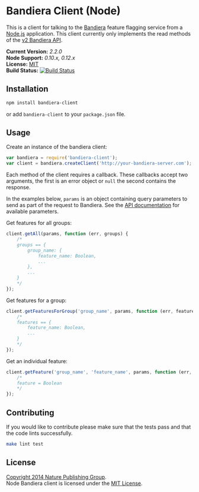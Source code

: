 
Bandiera Client (Node)
======================

This is a client for talking to the [Bandiera][bandiera] feature flagging service from a [Node.js][node] application.
This client currently only implements the read methods of the [v2 Bandiera API][bandiera-api].

**Current Version:** *2.2.0*  
**Node Support:** *0.10.x, 0.12.x*  
**License:** [MIT][mit]  
**Build Status:** [![Build Status][travis-img]][travis]


Installation
------------

```sh
npm install bandiera-client
```

or add `bandiera-client` to your `package.json` file.


Usage
-----

Create an instance of the bandiera client:

```js
var bandiera = require('bandiera-client');
var client = bandiera.createClient('http://your-bandiera-server.com');
```

Each method of the client requires a callback. These callbacks accept two arguments, the first is an error object or `null` the second contains the response.

In the examples below, `params` is an object containing query parameters to send as part of the request to Bandiera. See the [API documentation][bandiera-api] for available parameters.

Get features for all groups:

```js
client.getAll(params, function (err, groups) {
    /*
    groups == {
        group_name: {
            feature_name: Boolean,
            ...
        },
        ...
    }
    */
});
```

Get features for a group:

```js
client.getFeaturesForGroup('group_name', params, function (err, features) {
    /*
    features == {
        feature_name: Boolean,
        ...
    }
    */
});
```

Get an individual feature:

```js
client.getFeature('group_name', 'feature_name', params, function (err, feature) {
    /*
    feature = Boolean
    */
});
```


Contributing
------------

If you would like to contribute please make sure that the tests pass and that the code lints successfully.

```sh
make lint test
```


License
-------

[Copyright 2014 Nature Publishing Group](LICENSE.txt).  
Node Bandiera client is licensed under the [MIT License][mit].



[bandiera]: https://github.com/nature/bandiera
[bandiera-api]: https://github.com/nature/bandiera/wiki/API-Documentation
[mit]: http://opensource.org/licenses/mit-license.php
[node]: http://nodejs.org
[travis]: https://travis-ci.org/nature/bandiera-client-node
[travis-img]: https://travis-ci.org/nature/bandiera-client-node.svg?branch=master
